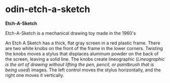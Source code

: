 # odin-etch-a-sketch

**Etch-A-Sketch**

Etch-A-Sketch is a mechanical drawing toy made in the 1960's

An Etch A Sketch has a thick, flat gray screen in a red plastic frame. There are two white knobs on the front of the frame in the lower corners. Twisting the knobs moves a stylus that displaces aluminum powder on the back of the screen, leaving a solid line. The knobs create lineographic (_Lineographic is the art of drawing without lifting the pen, pencil, or paintbrush that is being used_) images. The left control moves the stylus horizontally, and the right one moves it vertically.

